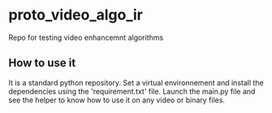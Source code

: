 # proto_video_algo_ir
Repo for testing video enhancemnt algorithms

## How to use it 

It is a standard python repository. Set a virtual environnement and install the dependencies using the 'requirement.txt' file.
Launch the main.py file and see the helper to know how to use it on any video or binary files.